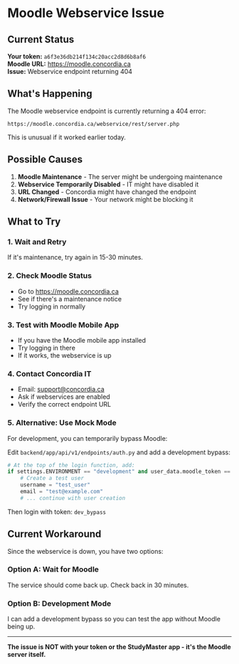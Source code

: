 # Moodle Webservice Issue

## Current Status

**Your token:** `a6f3e36db214f134c20acc2d8d6b8af6`  
**Moodle URL:** https://moodle.concordia.ca  
**Issue:** Webservice endpoint returning 404

## What's Happening

The Moodle webservice endpoint is currently returning a 404 error:
```
https://moodle.concordia.ca/webservice/rest/server.php
```

This is unusual if it worked earlier today.

## Possible Causes

1. **Moodle Maintenance** - The server might be undergoing maintenance
2. **Webservice Temporarily Disabled** - IT might have disabled it
3. **URL Changed** - Concordia might have changed the endpoint
4. **Network/Firewall Issue** - Your network might be blocking it

## What to Try

### 1. Wait and Retry
If it's maintenance, try again in 15-30 minutes.

### 2. Check Moodle Status
- Go to https://moodle.concordia.ca
- See if there's a maintenance notice
- Try logging in normally

### 3. Test with Moodle Mobile App
- If you have the Moodle mobile app installed
- Try logging in there
- If it works, the webservice is up

### 4. Contact Concordia IT
- Email: support@concordia.ca
- Ask if webservices are enabled
- Verify the correct endpoint URL

### 5. Alternative: Use Mock Mode
For development, you can temporarily bypass Moodle:

Edit `backend/app/api/v1/endpoints/auth.py` and add a development bypass:

```python
# At the top of the login function, add:
if settings.ENVIRONMENT == "development" and user_data.moodle_token == "dev_bypass":
    # Create a test user
    username = "test_user"
    email = "test@example.com"
    # ... continue with user creation
```

Then login with token: `dev_bypass`

## Current Workaround

Since the webservice is down, you have two options:

### Option A: Wait for Moodle
The service should come back up. Check back in 30 minutes.

### Option B: Development Mode
I can add a development bypass so you can test the app without Moodle being up.

---

**The issue is NOT with your token or the StudyMaster app - it's the Moodle server itself.**
